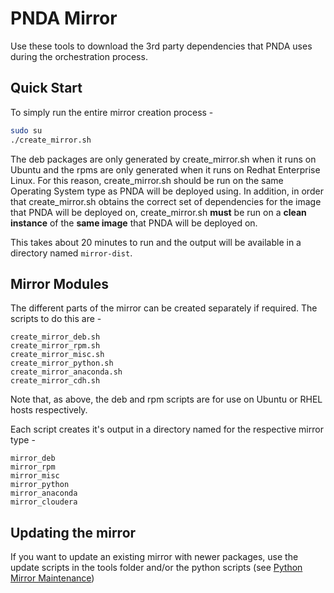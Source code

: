 # PNDA Mirror 
Use these tools to download the 3rd party dependencies that PNDA uses during the orchestration process. 

## Quick Start

To simply run the entire mirror creation process -

```sh
sudo su
./create_mirror.sh
```

The deb packages are only generated by create_mirror.sh when it runs on Ubuntu and the rpms are only generated when it runs on Redhat Enterprise Linux. For this reason, create_mirror.sh should be run on the same Operating System type as PNDA will be deployed using. In addition, in order that create_mirror.sh obtains the correct set of dependencies for the image that PNDA will be deployed on, create_mirror.sh **must** be run on a **clean instance** of the **same image** that PNDA will be deployed on.

This takes about 20 minutes to run and the output will be available in a directory named ```mirror-dist```.

## Mirror Modules

The different parts of the mirror can be created separately if required. The scripts to do this are -

```
create_mirror_deb.sh
create_mirror_rpm.sh
create_mirror_misc.sh
create_mirror_python.sh
create_mirror_anaconda.sh
create_mirror_cdh.sh
```

Note that, as above, the deb and rpm scripts are for use on Ubuntu or RHEL hosts respectively.

Each script creates it's output in a directory named for the respective mirror type -

```
mirror_deb
mirror_rpm
mirror_misc
mirror_python
mirror_anaconda
mirror_cloudera
```

## Updating the mirror

If you want to update an existing mirror with newer packages, use the update scripts in the tools folder and/or the python scripts (see [Python Mirror Maintenance](docs/PYTHON_ADVANCED.md))
